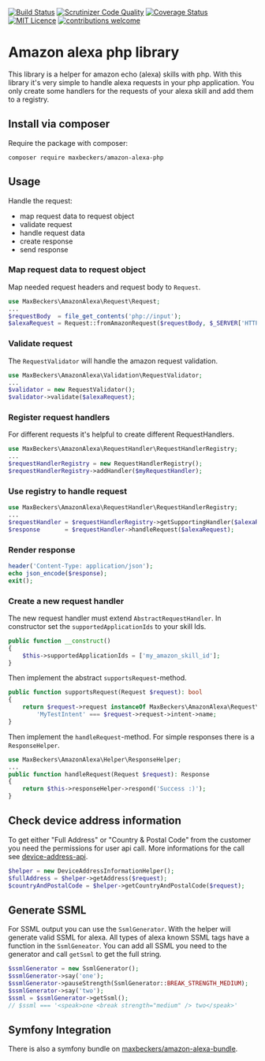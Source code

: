 [![Build Status](https://scrutinizer-ci.com/g/maxbeckers/amazon-alexa-php/badges/build.png?b=master)](https://scrutinizer-ci.com/g/maxbeckers/amazon-alexa-php/?branch=master)
[![Scrutinizer Code Quality](https://scrutinizer-ci.com/g/maxbeckers/amazon-alexa-php/badges/quality-score.png?b=master)](https://scrutinizer-ci.com/g/maxbeckers/amazon-alexa-php/?branch=master)
[![Coverage Status](https://scrutinizer-ci.com/g/maxbeckers/amazon-alexa-php/badges/coverage.png?b=master)](https://scrutinizer-ci.com/g/maxbeckers/amazon-alexa-php/?branch=master)
[![MIT Licence](https://badges.frapsoft.com/os/mit/mit.svg?v=103)](https://opensource.org/licenses/mit-license.php)
[![contributions welcome](https://img.shields.io/badge/contributions-welcome-brightgreen.svg?style=flat)](https://github.com/maxbeckers/amazon-alexa-php/issues)

# Amazon alexa php library
This library is a helper for amazon echo (alexa) skills with php. With this library it's very simple to handle alexa requests in your php application. You only create some handlers for the requests of your alexa skill and add them to a registry.

## Install via composer
Require the package with composer:
```
composer require maxbeckers/amazon-alexa-php
```

## Usage
Handle the request: 
- map request data to request object
- validate request
- handle request data
- create response
- send response

### Map request data to request object
Map needed request headers and request body to `Request`.
```php
use MaxBeckers\AmazonAlexa\Request\Request;
...
$requestBody  = file_get_contents('php://input');
$alexaRequest = Request::fromAmazonRequest($requestBody, $_SERVER['HTTP_SIGNATURECERTCHAINURL'], $_SERVER['HTTP_SIGNATURE']);
```
### Validate request
The `RequestValidator` will handle the amazon request validation.
```php
use MaxBeckers\AmazonAlexa\Validation\RequestValidator;
...
$validator = new RequestValidator();
$validator->validate($alexaRequest);
```
### Register request handlers
For different requests it's helpful to create different RequestHandlers.
```php
use MaxBeckers\AmazonAlexa\RequestHandler\RequestHandlerRegistry;
...
$requestHandlerRegistry = new RequestHandlerRegistry();
$requestHandlerRegistry->addHandler($myRequestHandler);
```
### Use registry to handle request
```php
use MaxBeckers\AmazonAlexa\RequestHandler\RequestHandlerRegistry;
...
$requestHandler = $requestHandlerRegistry->getSupportingHandler($alexaRequest);
$response       = $requestHandler->handleRequest($alexaRequest);
```
### Render response
```php
header('Content-Type: application/json');
echo json_encode($response);
exit();
```
### Create a new request handler
The new request handler must extend `AbstractRequestHandler`.
In constructor set the `supportedApplicationIds` to your skill Ids.
```php
public function __construct()
{
    $this->supportedApplicationIds = ['my_amazon_skill_id'];
}
```
Then implement the abstract `supportsRequest`-method.
```php
public function supportsRequest(Request $request): bool
{
    return $request->request instanceOf MaxBeckers\AmazonAlexa\Request\Request\Standard\IntentRequest &&
        'MyTestIntent' === $request->request->intent->name;
}
```
Then implement the `handleRequest`-method. For simple responses there is a `ResponseHelper`.
```php
use MaxBeckers\AmazonAlexa\Helper\ResponseHelper;
...
public function handleRequest(Request $request): Response
{
    return $this->responseHelper->respond('Success :)');
}
```
## Check device address information
To get either "Full Address" or "Country & Postal Code" from the customer you need the permissions for user api call. More informations for the call see [device-address-api](https://developer.amazon.com/de/docs/custom-skills/device-address-api.html).
```php
$helper = new DeviceAddressInformationHelper();
$fullAddress = $helper->getAddress($request);
$countryAndPostalCode = $helper->getCountryAndPostalCode($request);
```
## Generate SSML
For SSML output you can use the `SsmlGenerator`. With the helper will generate valid SSML for alexa. All types of alexa known SSML tags have a function in the `SsmlGeneator`. 
You can add all SSML you need to the generator and call `getSsml` to get the full string.
```php
$ssmlGenerator = new SsmlGenerator();
$ssmlGenerator->say('one');
$ssmlGenerator->pauseStrength(SsmlGenerator::BREAK_STRENGTH_MEDIUM);
$ssmlGenerator->say('two');
$ssml = $ssmlGenerator->getSsml();
// $ssml === '<speak>one <break strength="medium" /> two</speak>'
```

## Symfony Integration
There is also a symfony bundle on [maxbeckers/amazon-alexa-bundle](https://github.com/maxbeckers/amazon-alexa-bundle).
